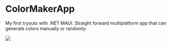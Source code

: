 # ColorMakerApp
My first tryouts with .NET MAUI. Straight forward multiplatform app that can generate colors manually or randomly. 

<img src="/ColorMakerApp/Resources/Imager/android.png">